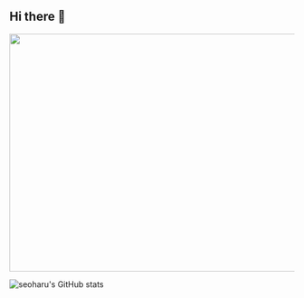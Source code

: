## Hi there 👋

<!--
**seoharu/seoharu** is a ✨ _special_ ✨ repository because its `README.md` (this file) appears on your GitHub profile.

Here are some ideas to get you started:

- 🔭 I’m currently working on ...
- 🌱 I’m currently learning ...
- 👯 I’m looking to collaborate on ...
- 🤔 I’m looking for help with ...
- 💬 Ask me about ...
- 📫 How to reach me: ...
- 😄 Pronouns: ...
- ⚡ Fun fact: ...
-->

<a href="https://www.gitanimals.org/en_US?utm_medium=image&utm_source=seoharu&utm_content=farm">
<img
  src="https://render.gitanimals.org/farms/seoharu"
  width="600"
  height="420"
/>
</a>

![seoharu's GitHub stats](https://github-readme-stats.vercel.app/api?username=seoharu&show_icons=true&theme=radical)
